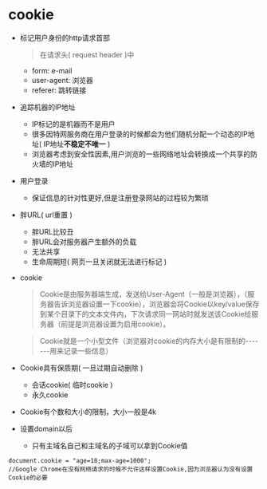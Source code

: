 # cookie

- 标记用户身份的http请求首部
    > 在请求头( request header )中
    - form: e-mail
    - user-agent: 浏览器
    - referer: 跳转链接
- 追踪机器的IP地址
    - IP标记的是机器而不是用户
    - 很多因特网服务商在用户登录的时候都会为他们随机分配一个动态的IP地址( IP地址**不稳定不唯一** )
    - 浏览器考虑到安全性因素,用户浏览的一些网络地址会转换成一个共享的防火墙的IP地址
- 用户登录
    - 保证信息的针对性更好,但是注册登录网站的过程较为繁琐
- 胖URL( url重置 )
    - 胖URL比较丑
    - 胖URL会对服务器产生额外的负载
    - 无法共享
    - 生命周期短( 网页一旦关闭就无法进行标记 )
- cookie
    > Cookie是由服务器端生成，发送给User-Agent（一般是浏览器），（服务器告诉浏览器设置一下cookie），浏览器会将Cookie以key/value保存到某个目录下的文本文件内，下次请求同一网站时就发送该Cookie给服务器（前提是浏览器设置为启用cookie）。

    > Cookie就是一个小型文件（浏览器对cookie的内存大小是有限制的-------用来记录一些信息）
- Cookie具有保质期( 一旦过期自动删除 )
    - 会话cookie( 临时cookie )
    - 永久cookie
- Cookie有个数和大小的限制，大小一般是4k
- 设置domain以后
    - 只有主域名自己和主域名的子域可以拿到Cookie值
```
document.cookie = "age=18;max-age=1000";
//Google Chrome在没有网络请求的时候不允许这样设置Cookie,因为浏览器认为没有设置Cookie的必要
```